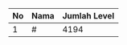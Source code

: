 | No | Nama            | Jumlah Level |
|----|-----------------|--------------|
| 1  | #    |    4194        |
